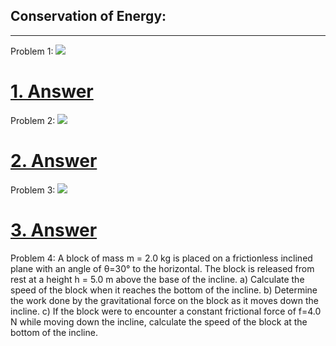 
## Conservation of Energy:
_________________
Problem 1: 
![](energyconservation1.png) 
  
# [1. Answer](3.4answer1.png)


Problem 2: 
 ![](3.4problem2.png)

# [2. Answer](3.4answer2.png)


Problem 3: 
![](3.4problem3.png)

# [3. Answer](3.4answer3.png)

Problem 4: A block of mass m = 2.0 kg is placed on a frictionless inclined plane with an angle of θ=30° to the horizontal. The block is released from rest at a height h = 5.0 m above the base of the incline. 
a) Calculate the speed of the block when it reaches the bottom of the incline.
b) Determine the work done by the gravitational force on the block as it moves down the incline.
c) If the block were to encounter a constant frictional force of f=4.0 N while moving down the incline, calculate the speed of the block at the bottom of the incline.


